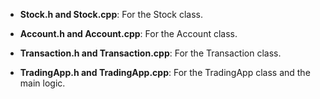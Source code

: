 - **Stock.h and Stock.cpp**: For the Stock class.

- **Account.h and Account.cpp**: For the Account class.

- **Transaction.h and Transaction.cpp**: For the Transaction class.

- **TradingApp.h and TradingApp.cpp**: For the TradingApp class and the main logic.
